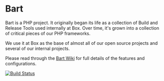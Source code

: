# Bart

Bart is a PHP project. It originally began its life as a collection of Build and Release Tools used internally at Box. Over time, it's grown into a collection of critical pieces of our PHP frameworks.

We use it at Box as the base of almost all of our open source projects and several of our internal projects.

Please read through the [Bart Wiki](https://github.com/box/bart/wiki) for full details of the features and configurations.


[![Build Status](https://secure.travis-ci.org/box/bart.png?branch=master)](http://travis-ci.org/box/bart)


